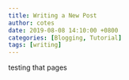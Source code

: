```yaml
---
title: Writing a New Post
author: cotes
date: 2019-08-08 14:10:00 +0800
categories: [Blogging, Tutorial]
tags: [writing]
---
```

testing that pages
